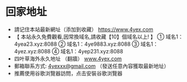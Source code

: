 # 回家地址
* 請记住本站最新網址（添加到收藏） https://www.4yex.com
* 【 本站永久免費觀看,因常換域名,請收藏【10】個域名以上! 】
   ① 域名1：4yea23.xyz:8088
   ② 域名1：4ye9883.xyz:8088
   ③ 域名1：4yez.xyz:8088
   ④ 域名1：4yep231.xyz:8088
* 四叶草海外永久地址 （翻牆） www.4yex.com
* 郵箱聯系方式: 4yexxx@gmail.com （發送任意內容獲取最新地址）
* 推薦使用谷歌浏覽器訪問，点击安裝谷歌浏覽器
